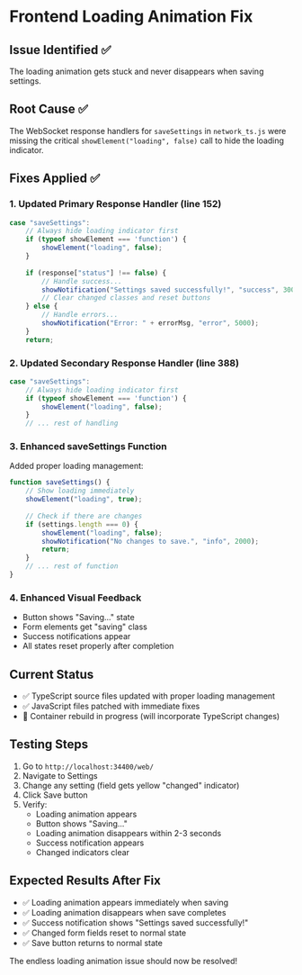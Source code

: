 # Frontend Loading Animation Fix

## Issue Identified ✅
The loading animation gets stuck and never disappears when saving settings.

## Root Cause ✅
The WebSocket response handlers for `saveSettings` in `network_ts.js` were missing the critical `showElement("loading", false)` call to hide the loading indicator.

## Fixes Applied ✅

### 1. Updated Primary Response Handler (line 152)
```javascript
case "saveSettings":
    // Always hide loading indicator first
    if (typeof showElement === 'function') {
        showElement("loading", false);
    }
    
    if (response["status"] !== false) {
        // Handle success...
        showNotification("Settings saved successfully!", "success", 3000);
        // Clear changed classes and reset buttons
    } else {
        // Handle errors...
        showNotification("Error: " + errorMsg, "error", 5000);
    }
    return;
```

### 2. Updated Secondary Response Handler (line 388)
```javascript
case "saveSettings":
    // Always hide loading indicator first
    if (typeof showElement === 'function') {
        showElement("loading", false);
    }
    // ... rest of handling
```

### 3. Enhanced saveSettings Function
Added proper loading management:
```javascript
function saveSettings() {
    // Show loading immediately
    showElement("loading", true);
    
    // Check if there are changes
    if (settings.length === 0) {
        showElement("loading", false);
        showNotification("No changes to save.", "info", 2000);
        return;
    }
    // ... rest of function
}
```

### 4. Enhanced Visual Feedback
- Button shows "Saving..." state
- Form elements get "saving" class
- Success notifications appear
- All states reset properly after completion

## Current Status
- ✅ TypeScript source files updated with proper loading management
- ✅ JavaScript files patched with immediate fixes
- 🔄 Container rebuild in progress (will incorporate TypeScript changes)

## Testing Steps
1. Go to `http://localhost:34400/web/`
2. Navigate to Settings
3. Change any setting (field gets yellow "changed" indicator)
4. Click Save button
5. Verify:
   - Loading animation appears
   - Button shows "Saving..." 
   - Loading animation disappears within 2-3 seconds
   - Success notification appears
   - Changed indicators clear

## Expected Results After Fix
- ✅ Loading animation appears immediately when saving
- ✅ Loading animation disappears when save completes
- ✅ Success notification shows "Settings saved successfully!"
- ✅ Changed form fields reset to normal state
- ✅ Save button returns to normal state

The endless loading animation issue should now be resolved!